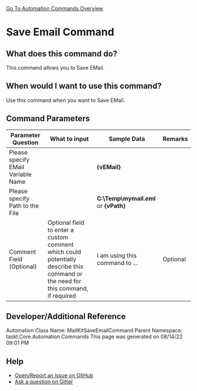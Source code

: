 <!--TITLE: Save Email Command -->
<!-- SUBTITLE: a command in the EMail Commands group. -->
[Go To Automation Commands Overview](/automation-commands.md)


# Save Email Command


## What does this command do?
This command allows you to Save EMail.


## When would I want to use this command?
Use this command when you want to Save EMail.


## Command Parameters
| Parameter Question   	| What to input  	|  Sample Data 	| Remarks  	|
| ---                    | ---               | ---           | ---       |
|Please specify EMail Variable Name||**{vEMail}**||
|Please specify Path to the File||**C:\Temp\mymail.eml** or **{vPath}**||
|Comment Field (Optional)|Optional field to enter a custom comment which could potentially describe this command or the need for this command, if required|I am using this command to ...|Optional|








## Developer/Additional Reference
Automation Class Name: MailKitSaveEmailCommand
Parent Namespace: taskt.Core.Automation.Commands
This page was generated on 08/14/22 09:01 PM


## Help
- [Open/Report an issue on GitHub](https://github.com/rcktrncn/taskt/issues/new)
- [Ask a question on Gitter](https://gitter.im/taskt-rpa/Lobby)
